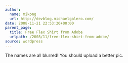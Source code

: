 ```yaml
---
author:
  name: mikong
  url: http://devblog.michaelgalero.com/
date: 2008-11-21 22:53:20+00:00
parent_page:
  title: Free Flex Shirt from Adobe
  urlpath: /2008/11/free-flex-shirt-from-adobe/
source: wordpress
---
```


The names are all blurred! You should upload a better pic.